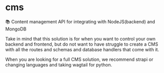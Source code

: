 # cms
📚 Content management API for integrating with NodeJS(backend) and MongoDB

Take in mind that this solution is for when you want to control your own backend and frontend, but do not want to have struggle to create a CMS with all the routes and schemas and database handlers that come with it.

When you are looking for a full CMS solution, we recommend strapi or changing languages and taking wagtail for python.
